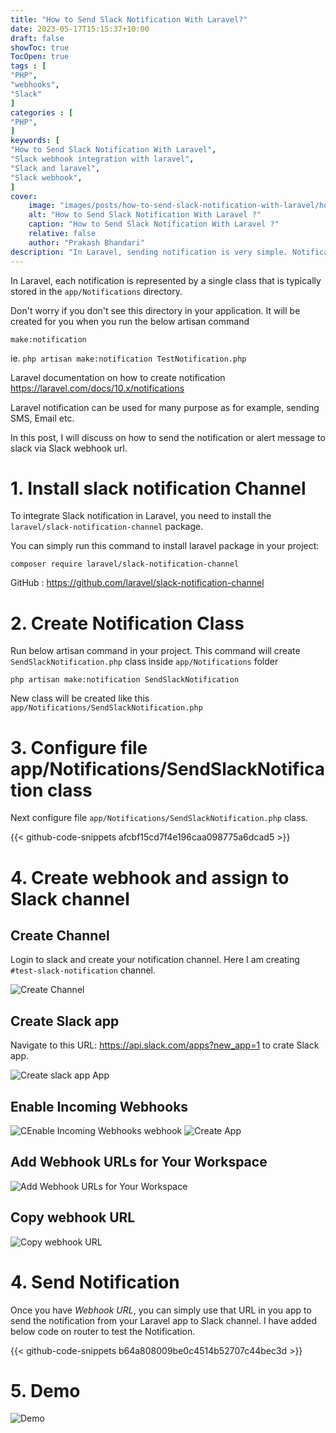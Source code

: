 ```yaml
---
title: "How to Send Slack Notification With Laravel?"
date: 2023-05-17T15:15:37+10:00
draft: false
showToc: true
TocOpen: true
tags : [
"PHP",
"webhooks",
"Slack"
]
categories : [
"PHP",
]
keywords: [
"How to Send Slack Notification With Laravel",
"Slack webhook integration with laravel",
"Slack and laravel",
"Slack webhook",
]
cover:
    image: "images/posts/how-to-send-slack-notification-with-laravel/how-to-send-slack-notification-with-laravel.png" # image path/url
    alt: "How to Send Slack Notification With Laravel ?"
    caption: "How to Send Slack Notification With Laravel ?"
    relative: false
    author: "Prakash Bhandari"
description: "In Laravel, sending notification is very simple. Notification will send the informational messages that will notify users about something has occurred in your application."
---
```


In Laravel, each notification is represented by a single class that is typically stored in the `app/Notifications` directory. 

Don't worry if you don't see this directory in your application. It will be created for you when you run the below artisan command

`make:notification`

ie. `php artisan make:notification TestNotification.php`

Laravel documentation on how to create notification https://laravel.com/docs/10.x/notifications

Laravel notification can be used for many purpose as for example, sending SMS, Email etc.

In this post, I will discuss on how to send the notification or alert message to slack via Slack webhook url.


# 1. Install slack notification Channel
To integrate Slack notification in Laravel, you need to install the `laravel/slack-notification-channel` package.

You can simply run this command to install laravel package in your project: 

`composer require laravel/slack-notification-channel`

GitHub : https://github.com/laravel/slack-notification-channel

# 2. Create Notification Class
Run below artisan command in your project. 
This command will create `SendSlackNotification.php` class inside `app/Notifications` folder

`php artisan make:notification SendSlackNotification`

New class will be created like this `app/Notifications/SendSlackNotification.php`

# 3. Configure file app/Notifications/SendSlackNotification class
Next configure file `app/Notifications/SendSlackNotification.php` class.

{{< github-code-snippets afcbf15cd7f4e196caa098775a6dcad5 >}}

# 4. Create webhook and assign to Slack channel

## Create Channel
Login to slack and create your notification channel. Here I am creating `#test-slack-notification` channel.


![Create Channel](/images/posts/how-to-send-slack-notification-with-laravel/create-channel.png#center)

## Create Slack app 
Navigate to this URL: https://api.slack.com/apps?new_app=1 to crate Slack app.

![Create slack app App](/images/posts/how-to-send-slack-notification-with-laravel/create-app.png#center)

## Enable Incoming Webhooks
![CEnable Incoming Webhooks webhook](/images/posts/how-to-send-slack-notification-with-laravel/incoming-webhook.png#center)
![Create App](/images/posts/how-to-send-slack-notification-with-laravel/enable-incoming-webhooks.png#center)

## Add Webhook URLs for Your Workspace

![Add Webhook URLs for Your Workspace](/images/posts/how-to-send-slack-notification-with-laravel/add-webhook-urls-for-your-workspace.png#center)

## Copy webhook URL
![Copy webhook URL](/images/posts/how-to-send-slack-notification-with-laravel/copy-webhook-urls.png#center)

# 4. Send Notification

Once you have  *Webhook URL*, you can simply use that URL in you app to send the notification from your Laravel app to Slack channel. 
I have added below code on router to test the Notification.

{{< github-code-snippets b64a808009be0c4514b52707c44bec3d >}}

# 5. Demo

![Demo](/images/posts/how-to-send-slack-notification-with-laravel/how-to-send-slack-notification-with-laravel.gif#center)




